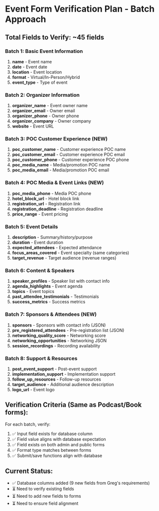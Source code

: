 # Event Form Verification Plan - Batch Approach

## Total Fields to Verify: ~45 fields

### Batch 1: Basic Event Information
1. **name** - Event name
2. **date** - Event date
3. **location** - Event location
4. **format** - Virtual/In-Person/Hybrid
5. **event_type** - Type of event

### Batch 2: Organizer Information
1. **organizer_name** - Event owner name
2. **organizer_email** - Owner email
3. **organizer_phone** - Owner phone
4. **organizer_company** - Owner company
5. **website** - Event URL

### Batch 3: POC Customer Experience (NEW)
1. **poc_customer_name** - Customer experience POC name
2. **poc_customer_email** - Customer experience POC email
3. **poc_customer_phone** - Customer experience POC phone
4. **poc_media_name** - Media/promotion POC name
5. **poc_media_email** - Media/promotion POC email

### Batch 4: POC Media & Event Links (NEW)
1. **poc_media_phone** - Media POC phone
2. **hotel_block_url** - Hotel block link
3. **registration_url** - Registration link
4. **registration_deadline** - Registration deadline
5. **price_range** - Event pricing

### Batch 5: Event Details
1. **description** - Summary/history/purpose
2. **duration** - Event duration
3. **expected_attendees** - Expected attendance
4. **focus_areas_covered** - Event specialty (same categories)
5. **target_revenue** - Target audience (revenue ranges)

### Batch 6: Content & Speakers
1. **speaker_profiles** - Speaker list with contact info
2. **agenda_highlights** - Event agenda
3. **topics** - Event topics
4. **past_attendee_testimonials** - Testimonials
5. **success_metrics** - Success metrics

### Batch 7: Sponsors & Attendees (NEW)
1. **sponsors** - Sponsors with contact info (JSON)
2. **pre_registered_attendees** - Pre-registration list (JSON)
3. **networking_quality_score** - Networking score
4. **networking_opportunities** - Networking JSON
5. **session_recordings** - Recording availability

### Batch 8: Support & Resources
1. **post_event_support** - Post-event support
2. **implementation_support** - Implementation support
3. **follow_up_resources** - Follow-up resources
4. **target_audience** - Additional audience description
5. **logo_url** - Event logo

## Verification Criteria (Same as Podcast/Book forms):
For each batch, verify:
1. ✅ Input field exists for database column
2. ✅ Field value aligns with database expectation
3. ✅ Field exists on both admin and public forms
4. ✅ Format type matches between forms
5. ✅ Submit/save functions align with database

## Current Status:
- ✅ Database columns added (9 new fields from Greg's requirements)
- ⏳ Need to verify existing fields
- ⏳ Need to add new fields to forms
- ⏳ Need to ensure field alignment